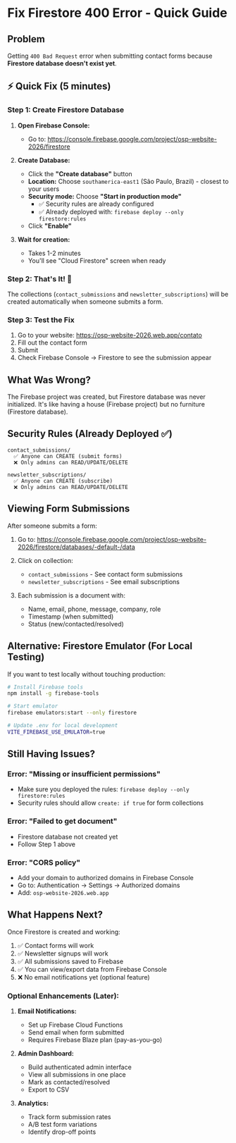 # Fix Firestore 400 Error - Quick Guide

## Problem
Getting `400 Bad Request` error when submitting contact forms because **Firestore database doesn't exist yet**.

## ⚡ Quick Fix (5 minutes)

### Step 1: Create Firestore Database

1. **Open Firebase Console:**
   - Go to: https://console.firebase.google.com/project/osp-website-2026/firestore

2. **Create Database:**
   - Click the **"Create database"** button
   - **Location:** Choose `southamerica-east1` (São Paulo, Brazil) - closest to your users
   - **Security mode:** Choose **"Start in production mode"** 
     - ✅ Security rules are already configured
     - ✅ Already deployed with: `firebase deploy --only firestore:rules`
   - Click **"Enable"**

3. **Wait for creation:**
   - Takes 1-2 minutes
   - You'll see "Cloud Firestore" screen when ready

### Step 2: That's It! 🎉

The collections (`contact_submissions` and `newsletter_subscriptions`) will be created automatically when someone submits a form.

### Step 3: Test the Fix

1. Go to your website: https://osp-website-2026.web.app/contato
2. Fill out the contact form
3. Submit
4. Check Firebase Console → Firestore to see the submission appear

## What Was Wrong?

The Firebase project was created, but Firestore database was never initialized. It's like having a house (Firebase project) but no furniture (Firestore database).

## Security Rules (Already Deployed ✅)

```
contact_submissions/
  ✅ Anyone can CREATE (submit forms)
  ❌ Only admins can READ/UPDATE/DELETE

newsletter_subscriptions/
  ✅ Anyone can CREATE (subscribe)
  ❌ Only admins can READ/UPDATE/DELETE
```

## Viewing Form Submissions

After someone submits a form:

1. Go to: https://console.firebase.google.com/project/osp-website-2026/firestore/databases/-default-/data

2. Click on collection:
   - `contact_submissions` - See contact form submissions
   - `newsletter_subscriptions` - See email subscriptions

3. Each submission is a document with:
   - Name, email, phone, message, company, role
   - Timestamp (when submitted)
   - Status (new/contacted/resolved)

## Alternative: Firestore Emulator (For Local Testing)

If you want to test locally without touching production:

```bash
# Install Firebase tools
npm install -g firebase-tools

# Start emulator
firebase emulators:start --only firestore

# Update .env for local development
VITE_FIREBASE_USE_EMULATOR=true
```

## Still Having Issues?

### Error: "Missing or insufficient permissions"
- Make sure you deployed the rules: `firebase deploy --only firestore:rules`
- Security rules should allow `create: if true` for form collections

### Error: "Failed to get document"  
- Firestore database not created yet
- Follow Step 1 above

### Error: "CORS policy"
- Add your domain to authorized domains in Firebase Console
- Go to: Authentication → Settings → Authorized domains
- Add: `osp-website-2026.web.app`

## What Happens Next?

Once Firestore is created and working:

1. ✅ Contact forms will work
2. ✅ Newsletter signups will work  
3. ✅ All submissions saved to Firebase
4. ✅ You can view/export data from Firebase Console
5. ❌ No email notifications yet (optional feature)

### Optional Enhancements (Later):

1. **Email Notifications:**
   - Set up Firebase Cloud Functions
   - Send email when form submitted
   - Requires Firebase Blaze plan (pay-as-you-go)

2. **Admin Dashboard:**
   - Build authenticated admin interface
   - View all submissions in one place
   - Mark as contacted/resolved
   - Export to CSV

3. **Analytics:**
   - Track form submission rates
   - A/B test form variations
   - Identify drop-off points
